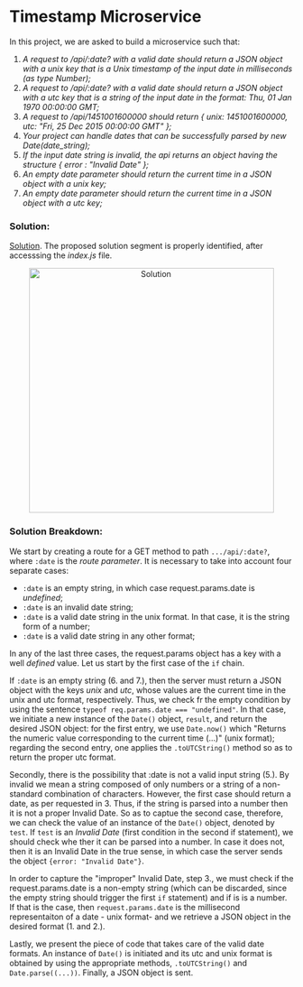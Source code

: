 # Timestamp Microservice

In this project, we are asked to build a microservice such that:

1. *A request to /api/:date? with a valid date should return a JSON object with a unix key that is a Unix timestamp of the input date in milliseconds (as type Number);*
2. *A request to /api/:date? with a valid date should return a JSON object with a utc key that is a string of the input date in the format: Thu, 01 Jan 1970 00:00:00 GMT;*
3. *A request to /api/1451001600000 should return { unix: 1451001600000, utc: "Fri, 25 Dec 2015 00:00:00 GMT" };*
4. *Your project can handle dates that can be successfully parsed by new Date(date_string);*
5. *If the input date string is invalid, the api returns an object having the structure { error : "Invalid Date" };*
6. *An empty date parameter should return the current time in a JSON object with a unix key;*
7. *An empty date parameter should return the current time in a JSON object with a utc key;*


### Solution:

[Solution](https://replit.com/join/leuyabzstx-minip). The proposed solution segment is properly identified, after accesssing the *index.js* file.

<p align="center" width="100%"><img width="434" alt="Solution" src="https://user-images.githubusercontent.com/73555298/188279004-5905db6a-1037-4432-95b6-f859ea21cb79.png">
  </p>

### Solution Breakdown:

We start by creating a route for a GET method to path `.../api/:date?`, where `:date` is the *route parameter*. It is necessary to take into account four separate cases:

- `:date` is an empty string, in which case request.params.date is *undefined*;
- `:date` is an invalid date string;
- `:date` is a valid date string in the unix format. In that case, it is the string form of a number;
- `:date` is a valid date string in any other format;

In any of the last three cases, the request.params object has a key with a well *defined* value. Let us start by the first case of the `if` chain.

If `:date` is an empty string (6. and 7.), then the server must return a JSON object with the keys *unix* and *utc*, whose values are the current time in the unix and utc format, respectively. Thus, we check fr the empty condition by using the sentence `typeof req.params.date === "undefined"`. In that case, we initiate a new instance of the `Date()` object, `result`, and return the desired JSON object: for the first entry, we use `Date.now()` which "Returns the numeric value corresponding to the current time (...)" (unix format); regarding the second entry, one applies the `.toUTCString()` method so as to return the proper utc format.

Secondly, there is the possibility that :date is not a valid input string (5.). By invalid we mean a string composed of only numbers or a string of a non-standard combination of characters. However, the first case should return a date, as per requested in 3. Thus, if the string is parsed into a number then it is not a proper Invalid Date. So as to captue the second case, therefore, we can check the value of an instance of the `Date()` object, denoted by `test`. If `test` is an *Invalid Date* (first condition in the second if statement), we should check whe ther it can be parsed into a number. In case it does not, then it is an Invalid Date in the true sense, in which case the server sends the object `{error: "Invalid Date"}`.

In order to capture the "improper" Invalid Date, step 3., we must check if the request.params.date is a non-empty string (which can be discarded, since the empty string should trigger the first `if` statement) and if is is a number. If that is the case, then `request.params.date` is the millisecond representaiton of a date - unix format- and we retrieve a JSON object in the desired format (1. and 2.).

Lastly, we present the piece of code that takes care of the valid date formats. An instance of `Date()` is initiated and its utc and unix format is obtained by using the appropriate methods, `.toUTCString()` and `Date.parse((...))`. Finally, a JSON object is sent.
